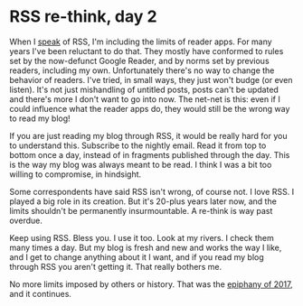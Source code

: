 # RSS re-think, day 2
When I <a href="http://scripting.com/2020/01/19/145834.html?title=imRethinkingRssNow">speak</a> of RSS, I'm including the limits of reader apps. For many years I've been reluctant to do that. They mostly have conformed to rules set by the now-defunct Google Reader, and by norms set by previous readers, including my own. Unfortunately there's no way to change the behavior of readers. I've tried, in small ways, they just won't budge (or even listen). It's not just mishandling of untitled posts, posts can't be updated and there's more I don't want to go into now. The net-net is this: even if I could influence what the reader apps do, they would still be the wrong way to read my blog! 

If you are just reading my blog through RSS, it would be really hard for you to understand this. Subscribe to the nightly email. Read it from top to bottom once a day, instead of in fragments published through the day. This is the way my blog was always meant to be read. I think I was a bit too willing to compromise, in hindsight. 

Some correspondents have said RSS isn't wrong, of course not. I love RSS. I played a big role in its creation. But it's 20-plus years later now, and the limits shouldn't be permanently insurmountable. A re-think is way past overdue. 

Keep using RSS. Bless you. I use it too. Look at my rivers. I check them many times a day. But my blog is fresh and new and works the way I like, and I get to change anything about it I want, and if you read my blog through RSS you aren't getting it. That really bothers me. 

No more limits imposed by others or history. That was the <a href="http://scripting.com/2017/05/05/iWantMyOldBlogBack.html">epiphany of 2017</a>, and it continues. 

